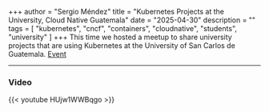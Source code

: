+++
author = "Sergio Méndez"
title = "Kubernetes Projects at the University, Cloud Native Guatemala"
date = "2025-04-30"
description = ""
tags = [
    "kubernetes",
    "cncf",
    "containers",
    "cloudnative",
    "students",
    "university"
]
+++
This time we hosted a meetup to share university projects that are using Kubernetes at the University of San Carlos de Guatemala.
[Event](https://community.cncf.io/events/details/cncf-cloud-native-guatemala-presents-proyectos-de-kubernetes-en-la-universidad/)
<!--more-->
---
### Video

{{< youtube HUjw1WWBqgo >}}